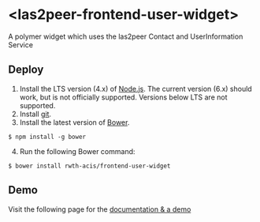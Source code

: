 # \<las2peer-frontend-user-widget\>

A polymer widget which uses the las2peer Contact and UserInformation Service

## Deploy

1. Install the LTS version (4.x) of [Node.js](https://nodejs.org/en/download/). The current version (6.x) should work, but is not officially supported. Versions below LTS are not supported.
2. Install [git](https://git-scm.com/downloads).
3. Install the latest version of [Bower](https://bower.io/#install-bower).
```
$ npm install -g bower
```
4. Run the following Bower command:
```
$ bower install rwth-acis/frontend-user-widget
```

## Demo

Visit the following page for the [documentation & a demo](https://rwth-acis.github.io/las2peer-frontend-user-widget)
